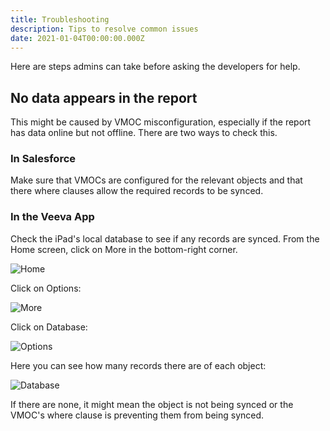 ```yaml
---
title: Troubleshooting
description: Tips to resolve common issues
date: 2021-01-04T00:00:00.000Z
---
```


Here are steps admins can take before asking the developers for help.

## No data appears in the report

This might be caused by VMOC misconfiguration, especially if the report has data online but not offline. There are two ways to check this.

### In Salesforce

Make sure that VMOCs are configured for the relevant objects and that there where clauses allow the required records to be synced.

### In the Veeva App

Check the iPad's local database to see if any records are synced. From the Home screen, click on More in the bottom-right corner.

![Home](/static/img/troubleshooting-no_data-home.png "Home")

Click on Options:

![More](/static/img/troubleshooting-no_data-more.png "More")

Click on Database:

![Options](/static/img/troubleshooting-no_data-options.png "Options")

Here you can see how many records there are of each object:

![Database](/static/img/troubleshooting-no_data-database.png "Database")

If there are none, it might mean the object is not being synced or the VMOC's where clause is preventing them from being synced.
